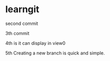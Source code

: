 # learngit
second commit

3th commit

4th is it can display in view0

5th Creating a new branch is quick and simple.
